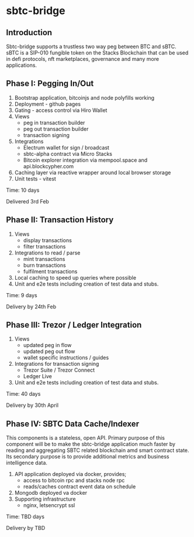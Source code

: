# sbtc-bridge

## Introduction

Sbtc-bridge supports a trustless two way peg between BTC and sBTC.
sBTC is a SIP-010 fungible token on the Stacks Blockchain that can be used in
defi protocols, nft marketplaces, governance and many more applications.

## Phase I: Pegging In/Out

1. Bootstrap application, bitcoinjs and node polyfills working
2. Deployment - github pages
3. Gating - access control via Hiro Wallet
4. Views
    - peg in transaction builder
    - peg out transaction builder
    - transaction signing
5. Integrations
    - Electrum wallet for sign / broadcast
    - sbtc-alpha contract via Micro Stacks
    - Bitcoin explorer integration via mempool.space and api.blockcypher.com
6. Caching layer via reactive wrapper around local browser storage
7. Unit tests - vitest

Time: 10 days

Delivered 3rd Feb

## Phase II: Transaction History

1. Views
    - display transactions
    - filter transactions
2. Integrations to read / parse
    - mint transactions
    - burn transactions
    - fulfilment transactions
3. Local caching to speed up queries where possible
4. Unit and e2e tests including creation of test data and stubs.

Time: 9 days

Delivery by 24th Feb

## Phase III: Trezor / Ledger Integration

1. Views
    - updated peg in flow
    - updated peg out flow
    - wallet specific instructions / guides
2. Integrations for transaction signing
    - Trezor Suite / Trezor Connect
    - Ledger Live
3. Unit and e2e tests including creation of test data and stubs.

Time: 40 days

Delivery by 30th April

## Phase IV: SBTC Data Cache/Indexer

This components is a stateless, open API.
Primary purpose of this component will be to make the sbtc-bridge application
much faster by reading and aggregating SBTC related blockchain amd smart contract state.
Its secondary purpose is to provide additional metrics and business intelligence data.

1. API application deployed via docker, provides;
    - access to bitcoin rpc and stacks node rpc
    - reads/caches contract event data on schedule
2. Mongodb deployed va docker
3. Supporting infrastructure
    - nginx, letsencrypt ssl

Time: TBD days

Delivery by TBD
